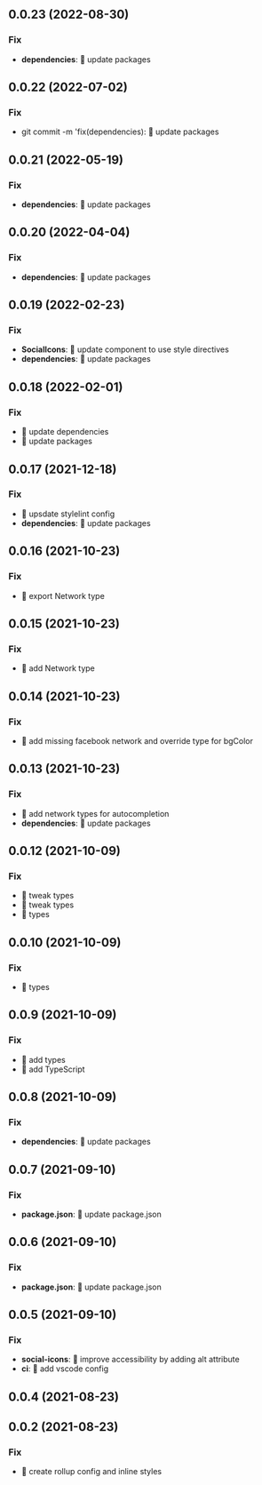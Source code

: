 ## 0.0.23 (2022-08-30)

### Fix

- **dependencies**: 💫 update packages

## 0.0.22 (2022-07-02)

### Fix

- git commit -m 'fix(dependencies): 💫 update packages

## 0.0.21 (2022-05-19)

### Fix

- **dependencies**: 💫 update packages

## 0.0.20 (2022-04-04)

### Fix

- **dependencies**: 💫 update packages

## 0.0.19 (2022-02-23)

### Fix

- **SocialIcons**: 💫 update component to use style directives
- **dependencies**: 💫 update packages

## 0.0.18 (2022-02-01)

### Fix

- 💫 update dependencies
- 💫 update packages

## 0.0.17 (2021-12-18)

### Fix

- 💫 upsdate stylelint config
- **dependencies**: 💫 update packages

## 0.0.16 (2021-10-23)

### Fix

- 💫 export Network type

## 0.0.15 (2021-10-23)

### Fix

- 💫 add Network type

## 0.0.14 (2021-10-23)

### Fix

- 💫 add missing facebook network and override type for bgColor

## 0.0.13 (2021-10-23)

### Fix

- 💫 add network types for autocompletion
- **dependencies**: 💫 update packages

## 0.0.12 (2021-10-09)

### Fix

- 💫 tweak types
- 💫 tweak types
- 💫 types

## 0.0.10 (2021-10-09)

### Fix

- 💫 types

## 0.0.9 (2021-10-09)

### Fix

- 💫 add types
- 💫 add TypeScript

## 0.0.8 (2021-10-09)

### Fix

- **dependencies**: 💫 update packages

## 0.0.7 (2021-09-10)

### Fix

- **package.json**: 💫 update package.json

## 0.0.6 (2021-09-10)

### Fix

- **package.json**: 💫 update package.json

## 0.0.5 (2021-09-10)

### Fix

- **social-icons**: 🤗 improve accessibility by adding alt attribute
- **ci**: 🐝 add vscode config

## 0.0.4 (2021-08-23)

## 0.0.2 (2021-08-23)

### Fix

- 💫 create rollup config and inline styles
